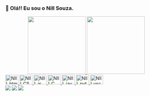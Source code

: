 
### 👋 Olá!! Eu sou o Nill Souza.
 <div align="center">
  <a href="https://www.linkedin.com/in/nill-souza-079a8a211?lipi=urn%3Ali%3Apage%3Ad_flagship3_profile_view_base_contact_details%3BiZjTIBT4SwOLAc%2FNHR53Hw%3D%3D">
  <img height="180em" src="https://github-readme-stats.vercel.app/api?username=Nilldev&show_icons=true&theme=dracula&include_all_commits=true&count_private=true"/>
  <img height="180em" src="https://github-readme-stats.vercel.app/api/top-langs/?username=Nilldev&layout=compact&langs_count=7&theme=dracula"/>
</div>

<div>
  <img alingn="center" alt="NIll_html5" height="30" width="40" src="https://cdn.jsdelivr.net/gh/devicons/devicon/icons/html5/html5-original-wordmark.svg" />
  <img alingn="center" alt="NIll_CSS3" height="30" width="40"src="https://cdn.jsdelivr.net/gh/devicons/devicon/icons/css3/css3-original-wordmark.svg" />
   <img alingn="center" alt="NIll_js" height="30" width="40"src="https://cdn.jsdelivr.net/gh/devicons/devicon/icons/javascript/javascript-original.svg" />
  <img alingn="center" alt="NIll_C" height="30" width="40"src="https://cdn.jsdelivr.net/gh/devicons/devicon/icons/c/c-original.svg" />
  <img alingn="center" alt="NIll_java" height="30" width="40" src="https://cdn.jsdelivr.net/gh/devicons/devicon/icons/java/java-original-wordmark.svg" />
  <img alingn="center" alt="NIll_python" height="30" width="40"src="https://cdn.jsdelivr.net/gh/devicons/devicon/icons/python/python-original.svg" />
  <img alingn="center" alt="NIll_vscode" height="30" width="40"src="https://cdn.jsdelivr.net/gh/devicons/devicon/icons/vscode/vscode-original.svg" />
</div>
  <div> 
  <a align="center" href="https://www.facebook.com/nego.n.brasil" target="_blank"><img src="https://img.shields.io/badge/Facebook-9146FF?style=for-the-badge&logo=facebook&logoColor=white" target="_blank"></a>
  <a align="center"href = "mailto:evanildosj35gmail.com"><img src="https://img.shields.io/badge/-Gmail-%23333?style=for-the-badge&logo=gmail&logoColor=white" target="_blank"></a>
  <a align="center" href="https://www.linkedin.com/in/nill-souza-079a8a211" target="_blank"><img src="https://img.shields.io/badge/-LinkedIn-%230077B5?style=for-the-badge&logo=linkedin&logoColor=white" target="_blank"></a> 
  </div>
